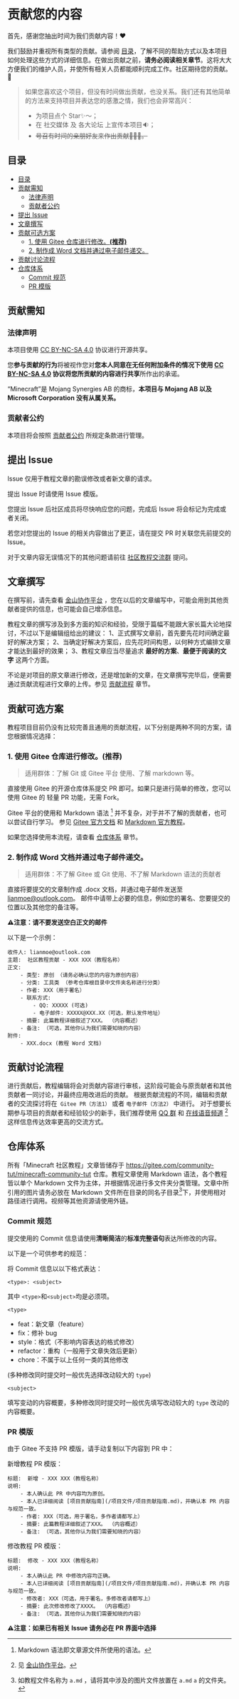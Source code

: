 <h1> 贡献您的内容 </h1>

首先，感谢您抽出时间为我们贡献内容！❤️

我们鼓励并重视所有类型的贡献。请参阅 [目录](#目录)，了解不同的帮助方式以及本项目如何处理这些方式的详细信息。在做出贡献之前，**请务必阅读相关章节**。这将大大方便我们的维护人员，并使所有相关人员都能顺利完成工作。社区期待您的贡献。🎉

> 如果您喜欢这个项目，但没有时间做出贡献，也没关系。我们还有其他简单的方法来支持项目并表达您的感激之情，我们也会非常高兴：
> - 为项目点个 Star✨～；
> - 在 社交媒体 及 各大论坛 上宣传本项目🔉；
> - ~~号召有时间的亲朋好友来作出贡献🧑‍🤝‍🧑。~~

## 目录

- [目录](#目录)
- [贡献需知](#贡献需知)
  - [法律声明](#法律声明)
  - [贡献者公约](#贡献者公约)
- [提出 Issue](#提出-issue)
- [文章撰写](#文章撰写)
- [贡献可选方案](#贡献可选方案)
  - [1. 使用 Gitee 仓库进行修改。**(推荐)**](#1-使用-gitee-仓库进行修改推荐)
  - [2. 制作成 Word 文档并通过电子邮件递交。](#2-制作成-word-文档并通过电子邮件递交)
- [贡献讨论流程](#贡献讨论流程)
- [仓库体系](#仓库体系)
  - [Commit 规范](#commit-规范)
  - [PR 模版](#pr-模版)

## 贡献需知
### 法律声明
本项目使用 [CC BY-NC-SA 4.0](/LICENSE) 协议进行开源共享。

您**参与贡献的行为**将被视作您对**您本人同意在无任何附加条件的情况下使用 [CC BY-NC-SA 4.0](/LICENSE) 协议将您所贡献的内容进行共享**所作出的承诺。

“Minecraft”是 Mojang Synergies AB 的商标，**本项目与 Mojang AB 以及 Microsoft Corporation 没有从属关系。**
### 贡献者公约
本项目将会按照 [贡献者公约](CODE_OF_CONDUCT.md) 所规定条款进行管理。


## 提出 Issue
Issue 仅用于教程文章的勘误修改或者新文章的请求。

提出 Issue 时请使用 Issue 模版。

您提出 Issue 后社区成员将尽快响应您的问题，完成后 Issue 将会标记为完成或者关闭。

若您对您提出的 Issue 的相关内容做出了更正，请在提交 PR 时关联您先前提交的 Issue。

对于文章内容无误情况下的其他问题请前往 [社区教程交流群][QQ] 提问。
## 文章撰写
在撰写前，请先查看 [金山协作平台](https://www.kdocs.cn/l/coiA5aK3MGeW) ，您在以后的文章编写中，可能会用到其他贡献者提供的信息，也可能会自己增添信息。

教程文章的撰写涉及到多方面的知识和经验，受限于篇幅不能跟大家长篇大论地探讨，不过以下是编辑组给出的建议：
1、正式撰写文章前，首先要先花时间确定最好的解决方案；
2、当确定好解决方案后，应先花时间构思，以何种方式编排文章才能达到最好的效果；
3、教程文章应当尽量追求 **最好的方案**、**最便于阅读的文字** 这两个方面。

不论是对项目的原文章进行修改，还是增加新的文章，在文章撰写完毕后，便需要通过贡献流程进行文章的上传。参见 [贡献流程](#贡献流程) 章节。

## 贡献可选方案
教程项目目前仍没有比较完善且通用的贡献流程，以下分别是两种不同的方案，请您根据情况选择：

### 1. 使用 Gitee 仓库进行修改。**(推荐)**
> 适用群体：了解 Git 或 Gitee 平台 使用、了解 markdown 等。

直接使用 Gitee 的开源仓库体系提交 PR 即可。如果只是进行简单的修改，您可以使用 Gitee 的 轻量 PR 功能，无需 Fork。

Gitee 平台的使用和 Markdown 语法 [^Markdown] 并不复杂，对于并不了解的贡献者，也可以尝试自行学习。
参见 [Gitee 官方文档](https://help.gitee.com/) 和 [Markdown 官方教程](https://markdown.com.cn/)。

如果您选择使用本流程，请查看 [仓库体系](#仓库体系) 章节。

[^Markdown]: Markdown 语法即文章源文件所使用的语法。
### 2. 制作成 Word 文档并通过电子邮件递交。
> 适用群体：不了解 Gitee 或 Git 使用、不了解 Markdown 语法的贡献者

直接将要提交的文章制作成 .docx 文档，并通过电子邮件发送至 [lianmoe@outlook.com](mailto:lianmoe@outlook.com)。
邮件中请带上必要的信息，例如您的署名、您要提交的位置以及其他您的备注等。

**⚠️注意：请不要发送空白正文的邮件**

以下是一个示例：

```
收件人: lianmoe@outlook.com
主题:  社区教程贡献 - XXX XXX（教程名称）
正文: 
    - 类型: 原创 （请务必确认您的内容为原创内容）
    - 分类: 工具类 （参考仓库根目录中文件夹名称进行分类）
    - 作者: XXX（用于署名）
    - 联系方式:
        - QQ: XXXXX (可选)
        - 电子邮件: XXXXX@XXX.XX（可选，默认发件地址）
    - 摘要: 此篇教程详细叙述了XXX。 （内容概述）
    - 备注: （可选，其他你认为我们需要知晓的内容）
附件: 
    - XXX.docx (教程 Word 文档)
```

## 贡献讨论流程
进行贡献后，教程编辑将会对贡献内容进行审核，这阶段可能会与原贡献者和其他贡献者一同讨论，并最终应用改进后的贡献。
根据贡献流程的不同，编辑和贡献者的交流探讨将在``` Gitee PR（方法1）``` 或者 ```电子邮件（方法2）``` 中进行。
对于想要长期参与项目的贡献者和经验较少的新手，我们推荐使用 [QQ 群][QQ] 和 [在线语音频道](https://mornin.fm/community-tuts) [^kdocs]这样信息传达效率更高的交流方式。
[^kdocs]:见 [金山协作平台](https://www.kdocs.cn/l/coiA5aK3MGeW)。
## 仓库体系
所有「Minecraft 社区教程」文章皆储存于 https://gitee.com/community-tut/minecraft-community-tut 仓库。教程文章使用 Markdown 语法，各个教程皆以单个 Markdown 文件为主体，并根据情况进行多文件夹分类管理。文章中所引用的图片请务必放在 Markdown 文件所在目录的同名子目录[^img]下，并使用相对路径进行调用。视频等其他资源请使用外链。

### Commit 规范
提交使用的 Commit 信息请使用**清晰简洁**的**标准完整语句**表达所修改的内容。

以下是一个可供参考的规范：

将 Commit 信息以以下格式表达：
```
<type>: <subject>
```
其中 ```<type>```和```<subject>```均是必须项。

```<type>```
- feat：新文章（feature）
- fix：修补 bug
- style：格式（不影响内容表达的格式修改）
- refactor：重构（一般用于文章失效后更新）
- chore：不属于以上任何一类的其他修改

(多种修改同时提交时一般优先选择改动较大的 ```type```)

```<subject>```

填写变动的内容概要，多种修改同时提交时一般优先填写改动较大的 ```type``` 改动的内容概要。


### PR 模版
由于 Gitee 不支持 PR 模版，请手动复制以下内容到 PR 中：

新增教程 PR 模版：
```
标题:  新增 - XXX XXX（教程名称）
说明: 
    - 本人确认此 PR 中内容均为原创。
    - 本人已详细阅读 [项目贡献指南](/项目文件/项目贡献指南.md)，并确认本 PR 内容与规范一致。
    - 作者: XXX（可选，用于署名，多作者请都写上）
    - 摘要: 此篇教程详细叙述了XXX。 （内容概述）
    - 备注: （可选，其他你认为我们需要知晓的内容）
```

修改教程 PR 模版：
```
标题:  修改 - XXX XXX（教程名称）
说明: 
    - 本人确认此 PR 中修改内容均正确。
    - 本人已详细阅读 [项目贡献指南](/项目文件/项目贡献指南.md)，并确认本 PR 内容与规范一致。
    - 修改者: XXX（可选，用于署名，多修改者请都写上）
    - 摘要: 此次修改修改了XXXX。 （内容概述）
    - 备注: （可选，其他你认为我们需要知晓的内容）
```
**⚠️注意：如果已有相关 Issue 请务必在 PR 界面中选择**

[^img]: 如教程文件名称为 ```a.md``` ，请将其中涉及的图片文件放置在 ```a.md```  ```a``` 的文件夹。

[QQ]: https://qm.qq.com/cgi-bin/qm/qr?authKey=aifKEcRSapH3pgCIIQ58qJmRs0QtiiNkeiMK3eldabfI0TJGYKje5YMgP%2FVjTFRY&k=YdLYzpkxXUwwlie6HJ1GjcnC0BgWN3es&noverify=0&group_code=749988690